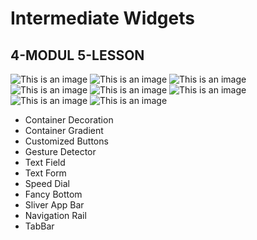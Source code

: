 # Intermediate Widgets

## 4-MODUL 5-LESSON

![This is an image](assets/readme/img.png)
![This is an image](assets/readme/img_1.png)
![This is an image](assets/readme/img_2.png)
![This is an image](assets/readme/img_3.png)
![This is an image](assets/readme/img_4.png)
![This is an image](assets/readme/img_5.png)
![This is an image](assets/readme/img_6.png)
![This is an image](assets/readme/img_7.png)

- Container Decoration
- Container Gradient
- Customized Buttons
- Gesture Detector
- Text Field
- Text Form
- Speed Dial
- Fancy Bottom
- Sliver App Bar
- Navigation Rail
- TabBar
